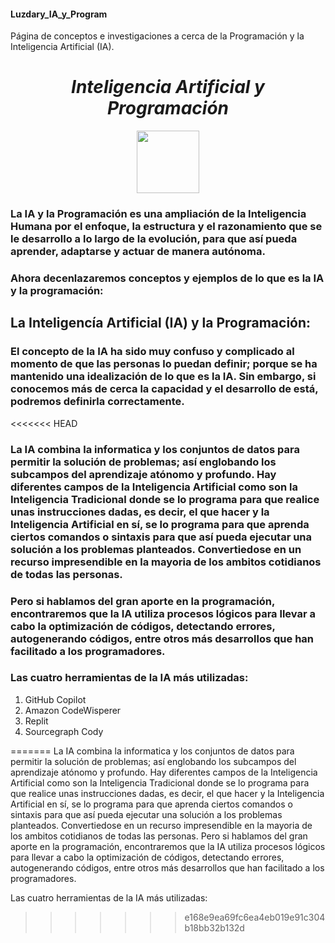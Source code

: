 #### Luzdary_IA_y_Program
Página de conceptos e investigaciones a cerca de la Programación y la Inteligencia Artificial (IA).



*<h1 align="center">Inteligencia Artificial y Programación</h1>*

<p align="center">
<img src="imagen.png" height="100">
</p>



### La IA y la Programación es una ampliación de la Inteligencia Humana por el enfoque, la estructura y el razonamiento que se le desarrollo a lo largo de la evolución, para que así pueda aprender, adaptarse y actuar de manera autónoma.  


### Ahora decenlazaremos conceptos y ejemplos de lo que es la IA y la programación:



## La Inteligencía Artificial (IA) y la Programación: 

### El concepto de la IA ha sido muy confuso y complicado al momento de que las personas lo puedan definir; porque se ha mantenido una idealización de lo que es la IA. Sin embargo, si conocemos más de cerca la capacidad y el desarrollo de está, podremos definirla correctamente. 
<<<<<<< HEAD
### La IA combina la informatica y los conjuntos de datos para permitir la solución de problemas; así englobando los subcampos del aprendizaje atónomo y profundo. Hay diferentes campos de la Inteligencia Artificial como son la Inteligencia Tradicional donde se lo programa para que realice unas instrucciones dadas, es decir, el que hacer y la Inteligencia Artificial en sí, se lo programa para que aprenda ciertos comandos o sintaxis para que así pueda ejecutar una solución a los problemas planteados. Convertiedose en un recurso impresendible en la mayoria de los ambitos cotidianos de todas las personas. 
### Pero si hablamos del gran aporte en la programación, encontraremos que la IA utiliza procesos lógicos para llevar a cabo la optimización de códigos, detectando errores, autogenerando códigos, entre otros más desarrollos que han facilitado a los programadores. 

### Las cuatro herramientas  de la IA más utilizadas:

 1. GitHub Copilot
 2. Amazon CodeWisperer
 3. Replit
 4. Sourcegraph Cody

=======
La IA combina la informatica y los conjuntos de datos para permitir la solución de problemas; así englobando los subcampos del aprendizaje atónomo y profundo. Hay diferentes campos de la Inteligencia Artificial como son la Inteligencia Tradicional donde se lo programa para que realice unas instrucciones dadas, es decir, el que hacer y la Inteligencia Artificial en sí, se lo programa para que aprenda ciertos comandos o sintaxis para que así pueda ejecutar una solución a los problemas planteados. Convertiedose en un recurso impresendible en la mayoria de los ambitos cotidianos de todas las personas.
Pero si hablamos del gran aporte en la programación, encontraremos que la IA utiliza procesos lógicos para llevar a cabo la optimización de códigos, detectando errores, autogenerando códigos, entre otros más desarrollos que han facilitado a los programadores.

Las cuatro herramientas de la IA más utilizadas:
>>>>>>> e168e9ea69fc6ea4eb019e91c304b18bb32b132d


